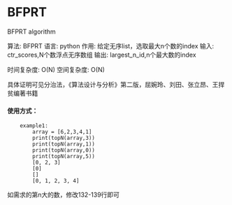 # BFPRT
BFPRT algorithm


算法: BFPRT 
语言: python
作用: 给定无序list，选取最大n个数的index
输入: ctr_scores,N个数浮点无序数组
输出: largest_n_id,n个最大数的index

时间复杂度: O(N)
空间复杂度: O(N)

具体证明可见分治法，《算法设计与分析》第二版，屈婉玲、刘田、张立昂、王捍贫编著书籍

#### 使用方式：
        example1:
            array = [6,2,3,4,1]
            print(topN(array,3)) 
            print(topN(array,1)) 
            print(topN(array,0))
            print(topN(array,5))
            [0, 2, 3]
            [0]
            []
            [0, 1, 2, 3, 4]
    
如需求的第n大的数，修改132-139行即可
